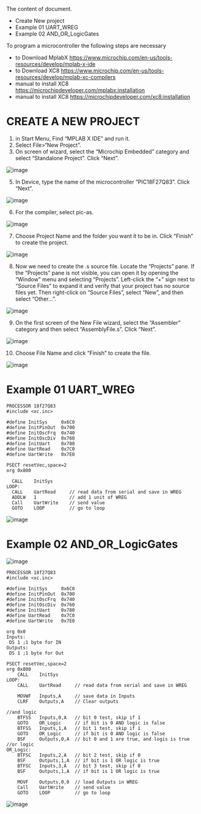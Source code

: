 The content of document.
- Create New project
- Example 01 UART_WREG
- Example 02 AND_OR_LogicGates

To program a microcontroller the following steps are necessary

- to Download MplabX https://www.microchip.com/en-us/tools-resources/develop/mplab-x-ide
- to Download XC8 https://www.microchip.com/en-us/tools-resources/develop/mplab-xc-compilers
- manual to install XC8 https://microchipdeveloper.com/mplabx:installation
- manual to install XC8 https://microchipdeveloper.com/xc8:installation

# CREATE A NEW PROJECT
1. in Start Menu, Find “MPLAB X IDE” and run it.
2. Select File>“New Project”.
3. On screen of wizard, select the “Microchip Embedded” category and select “Standalone Project”. Click “Next”.

![image](https://github.com/JCesarCM93/DoItPicBoot/assets/40074332/8877f8a4-4c9a-4cd6-8f18-87b1774ed017)

5. In Device, type the name of the microcontroller “PIC18F27Q83”. Click “Next”.

![image](https://github.com/JCesarCM93/DoItPicBoot/assets/40074332/de8c337c-90a9-45dc-b341-443c4618a1de)

6. For the compiler, select pic-as.

![image](https://github.com/JCesarCM93/DoItPicBoot/assets/40074332/17bde470-7821-4d07-bc61-89644134ed27)

7. Choose Project Name and the folder you want it to be in. Click “Finish” to create the project.

![image](https://github.com/JCesarCM93/DoItPicBoot/assets/40074332/1ab0153f-9485-48df-9ced-ec30401f2d54)

8. Now we need to create the .s source file. Locate the “Projects” pane. If the “Projects” pane is not visible,
you can open it by opening the “Window” menu and selecting “Projects”.
Left-click the “+” sign next to “Source Files” to expand it and verify that your project has no source files yet.
Then right-click on “Source Files”, select “New”, and then select “Other...”.

![image](https://github.com/JCesarCM93/DoItPicBoot/assets/40074332/911aaf8c-3511-4331-80d7-e588aa4ab31e)

9. On the first screen of the New File wizard, select the “Assembler” category and then select “AssemblyFile.s”. Click “Next”.

![image](https://github.com/JCesarCM93/DoItPicBoot/assets/40074332/bbb5d2a8-ab07-4393-ae10-8372cb70729b)

10. Choose File Name and click “Finish” to create the file.

![image](https://github.com/JCesarCM93/DoItPicBoot/assets/40074332/cb7faa6e-712d-4e07-949f-02d7db61a036)

# Example 01 UART_WREG

    PROCESSOR 18f27Q83
    #include <xc.inc>
      
    #define InitSys	    0x6C0    
    #define InitPinOut  0x700
    #define InitOscFrq  0x740
    #define InitOscDiv  0x760
    #define InitUart    0x780
    #define UartRead    0x7C0
    #define UartWrite   0x7E0
            
    PSECT resetVec,space=2
    org 0x800
  
      CALL    InitSys
    LOOP:	
      CALL    UartRead     // read data from serial and save in WREG
      ADDLW   1            // add 1 unit of WREG
      Call    UartWrite    // send value
      GOTO    LOOP         // go to loop

![image](https://github.com/JCesarCM93/DoItPicBoot/assets/40074332/173f5f82-79ed-46fe-af28-e1be546078a4)
# Example 02 AND_OR_LogicGates
![image](https://github.com/JCesarCM93/DoItPicBoot/assets/40074332/120e7f2c-b9f9-4fed-a06b-6e11d6db6d81)

    PROCESSOR 18f27Q83
    #include <xc.inc>
        
    #define InitSys	    0x6C0    
    #define InitPinOut  0x700
    #define InitOscFrq  0x740
    #define InitOscDiv  0x760
    #define InitUart    0x780
    #define UartRead    0x7C0
    #define UartWrite   0x7E0
            
    org 0x0
    Inputs:
     DS 1 ;1 byte for IN
    Outputs:
     DS 1 ;1 byte for Out
     
    PSECT resetVec,space=2
    org 0x800
        CALL    InitSys
    LOOP:	
        CALL    UartRead     // read data from serial and save in WREG
        
        MOVWF   Inputs,A	 // save data in Inputs
        CLRF    Outputs,A	 // Clear outputs
        
    //and logic
        BTFSS   Inputs,0,A	 // bit 0 test, skip if 1
        GOTO    OR_Logic	 // if bit is 0 AND logic is false
        BTFSS   Inputs,1,A   // bit 1 test, skip if 1
        GOTO    OR_Logic	 // if bit is 0 AND logic is false
        BSF	    Outputs,0,A  // bit 0 and 1 are true, and logis is true
    //or logic
    OR_Logic:
        BTFSC   Inputs,2,A   // bit 2 test, skip if 0
        BSF	    Outputs,1,A  // if bit is 1 OR logic is true
        BTFSC   Inputs,3,A   // bit 3 test, skip if 0
        BSF	    Outputs,1,A  // if bit is 1 OR logic is true
        
        MOVF    Outputs,0,0  // load Outputs in WREG
        Call    UartWrite    // send value
        GOTO    LOOP         // go to loop


![image](https://github.com/JCesarCM93/DoItPicBoot/assets/40074332/20e2bedb-a548-4c6e-a6aa-9176dc1afd0b)
